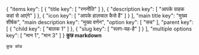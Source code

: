 {
  "items key": [
    {
      "title key": [
        "रणनीति"
      ]
    },
    {
      "description key": [
        "आपके ग्राहक कहां से आएंगे"
      ]
    },
    {
      "icon key": [
        "आपके हालचाल कैसे हैं"
      ]
    }
  ],
  "main title key": "मुख्य शीर्षक",
  "main description key": "मुख्य वर्णन",
  "option key": [
    "सच"
  ],
  "parent key": [
    {
      "child key": [
        "बालक 1"
      ]
    },
    {
      "slug key": [
        "स्लग-यह-है"
      ]
    }
  ],
  "multiple options key": [
    "मान 1",
    "मान 3"
  ]
}
  **कुछ markdown**

  `कुछ कोड`
